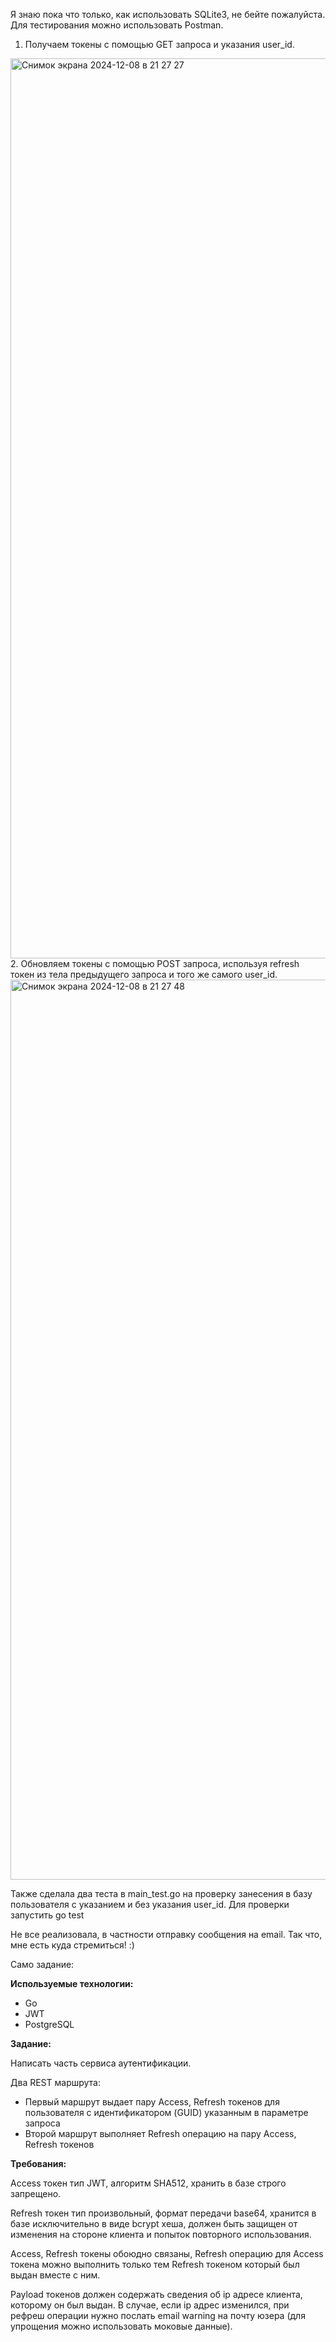Я знаю пока что только, как использовать SQLite3, не бейте пожалуйста. Для тестирования можно использовать Postman.
1. Получаем токены с помощью GET запроса и указания user_id.
<img width="1440" alt="Снимок экрана 2024-12-08 в 21 27 27" src="https://github.com/user-attachments/assets/152c6151-0b34-4b4c-ad92-c6611554e1ff">
2. Обновляем токены с помощью POST запроса, используя refresh токен из тела предыдущего запроса и того же самого user_id.
<img width="1440" alt="Снимок экрана 2024-12-08 в 21 27 48" src="https://github.com/user-attachments/assets/c77d2566-1184-4bbd-89cc-c69379df973d">

Также сделала два теста в main_test.go на проверку занесения в базу пользователя с указанием и без указания user_id. Для проверки запустить go test

Не все реализовала, в частности отправку сообщения на email.  Так что, мне есть куда стремиться! :) 

Само задание: 

**Используемые технологии:**

- Go
- JWT
- PostgreSQL

**Задание:**

Написать часть сервиса аутентификации.

Два REST маршрута:

- Первый маршрут выдает пару Access, Refresh токенов для пользователя с идентификатором (GUID) указанным в параметре запроса
- Второй маршрут выполняет Refresh операцию на пару Access, Refresh токенов

**Требования:**

Access токен тип JWT, алгоритм SHA512, хранить в базе строго запрещено.

Refresh токен тип произвольный, формат передачи base64, хранится в базе исключительно в виде bcrypt хеша, должен быть защищен от изменения на стороне клиента и попыток повторного использования.

Access, Refresh токены обоюдно связаны, Refresh операцию для Access токена можно выполнить только тем Refresh токеном который был выдан вместе с ним.

Payload токенов должен содержать сведения об ip адресе клиента, которому он был выдан. В случае, если ip адрес изменился, при рефреш операции нужно послать email warning на почту юзера (для упрощения можно использовать моковые данные).
